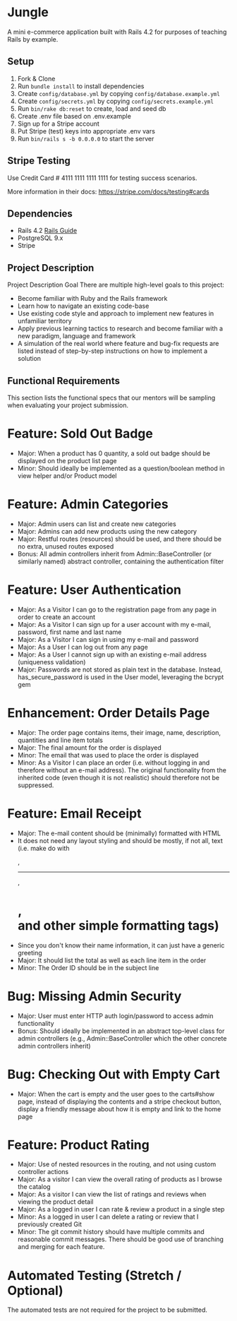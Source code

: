 # Jungle

A mini e-commerce application built with Rails 4.2 for purposes of teaching Rails by example.


## Setup

1. Fork & Clone
2. Run `bundle install` to install dependencies
3. Create `config/database.yml` by copying `config/database.example.yml`
4. Create `config/secrets.yml` by copying `config/secrets.example.yml`
5. Run `bin/rake db:reset` to create, load and seed db
6. Create .env file based on .env.example
7. Sign up for a Stripe account
8. Put Stripe (test) keys into appropriate .env vars
9. Run `bin/rails s -b 0.0.0.0` to start the server

## Stripe Testing

Use Credit Card # 4111 1111 1111 1111 for testing success scenarios.

More information in their docs: <https://stripe.com/docs/testing#cards>

## Dependencies

* Rails 4.2 [Rails Guide](http://guides.rubyonrails.org/v4.2/)
* PostgreSQL 9.x
* Stripe


## Project Description
Project Description
Goal
There are multiple high-level goals to this project:

+ Become familiar with Ruby and the Rails framework
+ Learn how to navigate an existing code-base
+ Use existing code style and approach to implement new features in unfamiliar territory
+ Apply previous learning tactics to research and become familiar with a new paradigm, language and framework
+ A simulation of the real world where feature and bug-fix requests are listed instead of step-by-step instructions on how to implement a solution

## Functional Requirements
This section lists the functional specs that our mentors will be sampling when evaluating your project submission.

# Feature: Sold Out Badge
+ Major: When a product has 0 quantity, a sold out badge should be displayed on the product list page
+ Minor: Should ideally be implemented as a question/boolean method in view helper and/or Product model

# Feature: Admin Categories
+ Major: Admin users can list and create new categories
+ Major: Admins can add new products using the new category
+ Major: Restful routes (resources) should be used, and there should be no extra, unused routes exposed
+ Bonus: All admin controllers inherit from Admin::BaseController (or similarly named) abstract controller, containing the authentication filter

# Feature: User Authentication
+ Major: As a Visitor I can go to the registration page from any page in order to create an account
+ Major: As a Visitor I can sign up for a user account with my e-mail, password, first name and last name
+ Major: As a Visitor I can sign in using my e-mail and password
+ Major: As a User I can log out from any page
+ Major: As a User I cannot sign up with an existing e-mail address (uniqueness validation)
+ Major: Passwords are not stored as plain text in the database. Instead, has_secure_password is used in the User model, leveraging the bcrypt gem

# Enhancement: Order Details Page
+ Major: The order page contains items, their image, name, description, quantities and line item totals
+ Major: The final amount for the order is displayed
+ Minor: The email that was used to place the order is displayed
+ Minor: As a Visitor I can place an order (i.e. without logging in and therefore without an e-mail address). The original functionality from the inherited code (even though it is not realistic) should therefore not be suppressed.

# Feature: Email Receipt
+ Major: The e-mail content should be (minimally) formatted with HTML
+ It does not need any layout styling and should be mostly, if not all, text (i.e. make do with <p>, <hr>, <h1>, <br> and other simple formatting tags)
+ Since you don't know their name information, it can just have a generic greeting
+ Major: It should list the total as well as each line item in the order
+ Minor: The Order ID should be in the subject line

# Bug: Missing Admin Security
+ Major: User must enter HTTP auth login/password to access admin functionality
+ Bonus: Should ideally be implemented in an abstract top-level class for admin controllers (e.g., Admin::BaseController which the other concrete admin controllers inherit)

# Bug: Checking Out with Empty Cart
+ Major: When the cart is empty and the user goes to the carts#show page, instead of displaying the contents and a stripe checkout button, display a friendly message about how it is empty and link to the home page

# Feature: Product Rating
+ Major: Use of nested resources in the routing, and not using custom controller actions
+ Major: As a visitor I can view the overall rating of products as I browse the catalog
+ Major: As a visitor I can view the list of ratings and reviews when viewing the product detail
+ Major: As a logged in user I can rate & review a product in a single step
+ Minor: As a logged in user I can delete a rating or review that I previously created
Git
+ Minor: The git commit history should have multiple commits and reasonable commit messages. There should be good use of branching and merging for each feature.

# Automated Testing (Stretch / Optional)
The automated tests are not required for the project to be submitted.
